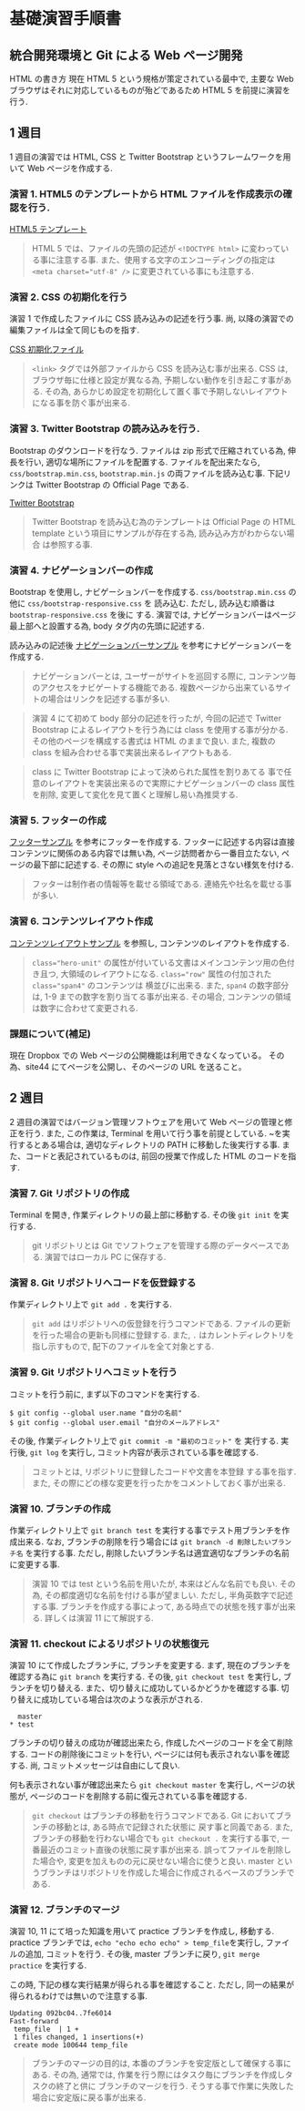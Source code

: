 基礎演習手順書
==============

統合開発環境と Git による Web ページ開発
----------------------------------------

HTML の書き方
現在 HTML 5 という規格が策定されている最中で,
主要な Web ブラウザはそれに対応しているものが殆どであるため HTML 5 を前提に演習を行う.

## 1 週目
1 週目の演習では HTML, CSS と Twitter Bootstrap というフレームワークを用いて Web ページを作成する.

### 演習 1. HTML5 のテンプレートから HTML ファイルを作成表示の確認を行う.
[HTML5 テンプレート](template/html5.html "test")

> HTML 5 では、ファイルの先頭の記述が
> ``<!DOCTYPE html>`` に変わっている事に注意する事.
> また、使用する文字のエンコーディングの指定は ``<meta charset="utf-8" />``
> に変更されている事にも注意する.


### 演習 2. CSS の初期化を行う
演習 1 で作成したファイルに CSS 読み込みの記述を行う事.
尚, 以降の演習での編集ファイルは全て同じものを指す.

[CSS 初期化ファイル](template/initialize.css)

> ``<link>`` タグでは外部ファイルから CSS を読み込む事が出来る.
> CSS は, ブラウザ毎に仕様と設定が異なる為, 
> 予期しない動作を引き起こす事がある. 
> その為, あらかじめ設定を初期化して置く事で予期しないレイアウト
> になる事を防ぐ事が出来る.


### 演習 3. Twitter Bootstrap の読み込みを行う.
Bootstrap のダウンロードを行なう.
ファイルは zip 形式で圧縮されている為, 伸長を行い, 適切な場所にファイルを配置する.
ファイルを配出来たなら, ``css/bootstrap.min.css``, ``bootstrap.min.js``
の両ファイルを読み込む事.
下記リンクは Twitter Bootstrap の Official Page である.

[Twitter Bootstrap](http://twitter.github.io/bootstrap/index.html)

> Twitter Bootstrap を読み込む為のテンプレートは Official Page の HTML
> template という項目にサンプルが存在する為, 読み込み方がわからない場合
> は参照する事.


### 演習 4. ナビゲーションバーの作成
Bootstrap を使用し, ナビゲーションバーを作成する.
``css/bootstrap.min.css`` の他に ``css/bootstrap-responsive.css`` を
読み込む. ただし, 読み込む順番は ``bootstrap-responsive.css`` を後に
する. 演習では, ナビゲーションバーはページ最上部へと設置する為,
body タグ内の先頭に記述する.

読み込みの記述後 [ナビゲーションバーサンプル](template/navbar.html) を参考にナビゲーションバーを作成する.

> ナビゲーションバーとは, ユーザーがサイトを巡回する際に,
> コンテンツ毎のアクセスをナビゲートする機能である.
> 複数ページから出来ているサイトの場合はリンクを記述する事が多い.

> 演習 4 にて初めて body 部分の記述を行ったが, 今回の記述で Twitter
> Bootstrap によるレイアウトを行う為には class を使用する事が分かる. 
> その他のページを構成する書式は HTML のままで良い.
> また, 複数の class を組み合わせる事で実装出来るレイアウトもある.

> class に Twitter Bootstrap によって決められた属性を割りあてる
> 事で任意のレイアウトを実装出来るので実際にナビゲーションバーの class
> 属性を削除, 変更して変化を見て置くと理解し易い為推奨する.

### 演習 5. フッターの作成
[フッターサンプル](template/footer.html) を参考にフッターを作成する.
フッターに記述する内容は直接コンテンツに関係のある内容では無い為, 
ページ訪問者から一番目立たない, ページの最下部に記述する. 
その際に style への追記を見落とさない様気を付ける.

> フッターは制作者の情報等を載せる領域である. 
> 連絡先や社名を載せる事が多い.

### 演習 6. コンテンツレイアウト作成
[コンテンツレイアウトサンプル](template/contents.html) を参照し,
コンテンツのレイアウトを作成する. 

> ``class="hero-unit"`` 
> の属性が付いている文書はメインコンテンツ用の色付き且つ, 
> 大領域のレイアウトになる.
> ``class="row"`` 属性の付加された ``class="span4"`` のコンテンツは
> 横並びに出来る.
> また, ``span4`` の数字部分は, 1-9 までの数字を割り当てる事が出来る.
> その場合, コンテンツの領域は数字に合わせて変更される.

### 課題について(補足)
現在 Dropbox での Web ページの公開機能は利用できなくなっている。
その為、site44 にてページを公開し、そのページの URL を送ること。

## 2 週目
2 週目の演習ではバージョン管理ソフトウェアを用いて Web ページの管理と修正を行う.
また, この作業は, Terminal を用いて行う事を前提としている.
~を実行するとある場合は, 適切なディレクトリの PATH に移動した後実行する事.
また、コードと表記されているものは, 前回の授業で作成した HTML のコードを指す.

### 演習 7. Git リポジトリの作成
Terminal を開き, 作業ディレクトリの最上部に移動する.
その後 ``git init`` を実行する.

> git リポジトリとは Git でソフトウェアを管理する際のデータベースである.
> 演習ではローカル PC に保存する. 

### 演習 8. Git リポジトリへコードを仮登録する
作業ディレクトリ上で ``git add .`` を実行する.

> ``git add`` はリポジトリへの仮登録を行うコマンドである.
> ファイルの更新を行った場合の更新も同様に登録する.
> また, ``.`` はカレントディレクトリを指し示すもので,
> 配下のファイルを全て対象とする.

### 演習 9. Git リポジトリへコミットを行う
コミットを行う前に, まず以下のコマンドを実行する.

    $ git config --global user.name "自分の名前"
    $ git config --global user.email "自分のメールアドレス"

その後, 作業ディレクトリ上で ``git commit -m "最初のコミット"`` を
実行する. 実行後, ``git log`` を実行し, コミット内容が表示されている事を確認する.

> コミットとは, リポジトリに登録したコードや文書を本登録
> する事を指す. 
> また, その際にどの様な変更を行ったかをコメントしておく事が出来る.

### 演習 10. ブランチの作成
作業ディレクトリ上で ``git branch test`` を実行する事でテスト用ブランチを作成出来る.
なお, ブランチの削除を行う場合には ``git branch -d 削除したいブランチ名`` を実行する事.
ただし, 削除したいブランチ名は適宜適切なブランチの名前に変更する事.

> 演習 10 では test という名前を用いたが, 本来はどんな名前でも良い.
> その為, その都度適切な名前を付ける事が望ましい.
> ただし, 半角英数字で記述する事.
> ブランチを作成する事によって, ある時点での状態を残す事が出来る.
> 詳しくは演習 11 にて解説する.

### 演習 11. checkout によるリポジトリの状態復元
演習 10 にて作成したブランチに, ブランチを変更する.
まず, 現在のブランチを確認する為に ``git branch`` を実行する.
その後, ``git checkout test`` を実行し, ブランチを切り替える.
また、切り替えに成功しているかどうかを確認する事.
切り替えに成功している場合は次のような表示がされる.

      master
    * test

ブランチの切り替えの成功が確認出来たら, 作成したページのコードを全て削除する.
コードの削除後にコミットを行い, ページには何も表示されない事を確認する.
尚, コミットメッセージは自由にして良い.

何も表示されない事が確認出来たら ``git checkout master`` を実行し,
ページの状態が, ページのコードを削除する前に復元されている事を確認する.

> ``git checkout`` はブランチの移動を行うコマンドである. 
> Git においてブランチの移動とは, ある時点で記録された状態に
> 戻す事と同義である. また, ブランチの移動を行わない場合でも
> ``git checkout .`` を実行する事で, 一番最近のコミット直後の状態に戻す事が出来る.
> 誤ってファイルを削除した場合や, 変更を加えものの元に戻せない場合に使うと良い.
> master というブランチはリポジトリを作成した場合に作成されるベースのブランチである.

### 演習 12. ブランチのマージ
演習 10, 11 にて培った知識を用いて practice ブランチを作成し, 移動する.
practice ブランチでは, ``echo "echo echo echo" > temp_file``を実行し, 
ファイルの追加, コミットを行う.
その後, master ブランチに戻り, ``git merge practice`` を実行する.

この時, 下記の様な実行結果が得られる事を確認すること.
ただし, 同一の結果が得られるわけでは無いので注意する事.

    Updating 092bc04..7fe6014
    Fast-forward
     temp_file  | 1 +
     1 files changed, 1 insertions(+)
     create mode 100644 temp_file

> ブランチのマージの目的は, 本番のブランチを安定版として確保する事にある.
> その為, 通常では, 作業を行う際にはタスク毎にブランチを作成しタスクの終了と供に
> ブランチのマージを行う. そうする事で作業に失敗した場合に安定版に戻る事が出来る.


